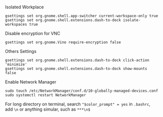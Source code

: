 Isolated Workplace
```
gsettings set org.gnome.shell.app-switcher current-workspace-only true
gsettings set org.gnome.shell.extensions.dash-to-dock isolate-workspaces true
```
Disable encryption for VNC
```
gsettings set org.gnome.Vino require-encryption false
```

Others Settings
```
gsettings set org.gnome.shell.extensions.dash-to-dock click-action 'minimize'
gsettings set org.gnome.shell.extensions.dash-to-dock show-mounts false
```
Enable Network Manager
```
sudo touch /etc/NetworkManager/conf.d/10-globally-managed-devices.conf
sudo systemctl restart NetworkManager
```

For long directory on terminal, 
search ```"$color_prompt" = yes``` in ```.bashrc```, 
add ```\n``` or anything simular, such as ```***\n$```
